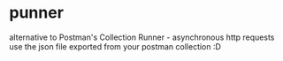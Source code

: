 # punner
alternative to Postman's Collection Runner - asynchronous http requests <br>
use the json file exported from your postman collection :D
